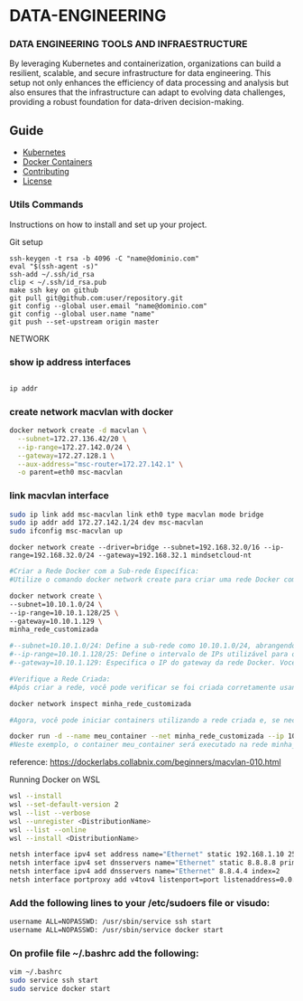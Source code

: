 # DATA-ENGINEERING
### DATA ENGINEERING TOOLS AND INFRAESTRUCTURE

By leveraging Kubernetes and containerization, organizations can build a resilient, scalable, and secure infrastructure for data engineering. This setup not only enhances the efficiency of data processing and analysis but also ensures that the infrastructure can adapt to evolving data challenges, providing a robust foundation for data-driven decision-making.

## Guide

- [Kubernetes](https://github.com/nathanmsc/DATA-ENGINEERING/blob/main/KUBERNETES/README.md)
- [Docker Containers](https://github.com/nathanmsc/DATA-ENGINEERING/tree/main/DOCKER)
- [Contributing](#contributing)
- [License](#license)

### Utils Commands

Instructions on how to install and set up your project.

Git setup
```
ssh-keygen -t rsa -b 4096 -C "name@dominio.com"
eval "$(ssh-agent -s)"
ssh-add ~/.ssh/id_rsa
clip < ~/.ssh/id_rsa.pub
make ssh key on github
git pull git@github.com:user/repository.git
git config --global user.email "name@dominio.com"
git config --global user.name "name"
git push --set-upstream origin master
```

NETWORK

### show ip address interfaces
```sh

ip addr

```
### create network macvlan with docker
```sh
docker network create -d macvlan \
  --subnet=172.27.136.42/20 \
  --ip-range=172.27.142.0/24 \
  --gateway=172.27.128.1 \
  --aux-address="msc-router=172.27.142.1" \
  -o parent=eth0 msc-macvlan

```
### link macvlan interface
```sh
sudo ip link add msc-macvlan link eth0 type macvlan mode bridge
sudo ip addr add 172.27.142.1/24 dev msc-macvlan
sudo ifconfig msc-macvlan up
```

```
docker network create --driver=bridge --subnet=192.168.32.0/16 --ip-range=192.168.32.0/24 --gateway=192.168.32.1 mindsetcloud-nt
```

```bash
#Criar a Rede Docker com a Sub-rede Específica:
#Utilize o comando docker network create para criar uma rede Docker com o intervalo de IPs desejado:

docker network create \
--subnet=10.10.1.0/24 \
--ip-range=10.10.1.128/25 \
--gateway=10.10.1.129 \
minha_rede_customizada

#--subnet=10.10.1.0/24: Define a sub-rede como 10.10.1.0/24, abrangendo todos os IPs de 10.10.1.1 a 10.10.1.254.
#--ip-range=10.10.1.128/25: Define o intervalo de IPs utilizável para os containers. Nesse caso, o intervalo vai de 10.10.1.128 até 10.10.1.254.
#--gateway=10.10.1.129: Especifica o IP do gateway da rede Docker. Você pode escolher qualquer IP dentro do intervalo, mas ele geralmente é o primeiro IP do intervalo definido.

#Verifique a Rede Criada:
#Após criar a rede, você pode verificar se foi criada corretamente usando o comando:

docker network inspect minha_rede_customizada

#Agora, você pode iniciar containers utilizando a rede criada e, se necessário, atribuir um IP específico dentro do intervalo:

docker run -d --name meu_container --net minha_rede_customizada --ip 10.10.1.130 <nome_da_imagem>
#Neste exemplo, o container meu_container será executado na rede minha_rede_customizada com o IP 10.10.1.130.
```
reference: https://dockerlabs.collabnix.com/beginners/macvlan-010.html

Running Docker on WSL

```bash
wsl --install
wsl --set-default-version 2
wsl --list --verbose
wsl --unregister <DistributionName>
wsl --list --online
wsl --install <DistributionName>
```

```bash
netsh interface ipv4 set address name="Ethernet" static 192.168.1.10 255.255.255.0 192.168.1.1
netsh interface ipv4 set dnsservers name="Ethernet" static 8.8.8.8 primary
netsh interface ipv4 add dnsservers name="Ethernet" 8.8.4.4 index=2
netsh interface portproxy add v4tov4 listenport=port listenaddress=0.0.0.0 connectport=port connectaddress=wsl_ip
```

### Add the following lines to your /etc/sudoers file or visudo:
```sh
username ALL=NOPASSWD: /usr/sbin/service ssh start
username ALL=NOPASSWD: /usr/sbin/service docker start

```
### On profile file ~/.bashrc add the following:

```sh
vim ~/.bashrc
sudo service ssh start
sudo service docker start
```
